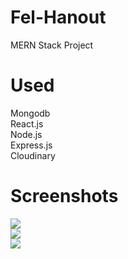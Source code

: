 # Fel-Hanout
MERN Stack Project
# Used
Mongodb
<br/>React.js
<br/>Node.js
<br/>Express.js
<br/>Cloudinary

# Screenshots
<div><img src="https://user-images.githubusercontent.com/100727442/216759242-ae5b4838-4e43-47ea-979e-71e946030945.png"></div>
<div><img src="https://user-images.githubusercontent.com/100727442/216759245-a63eb1fd-f4d0-4108-9caf-09f3a3298894.png"></div>
<div><img src="https://user-images.githubusercontent.com/100727442/216759249-595c456a-7a22-4630-b776-0cc932d4d172.png"></div>
<div><img src=""></div>
<div><img src=""></div>
<div><img src=""></div>
<div><img src=""></div>
<div><img src=""></div>
<div><img src=""></div>

